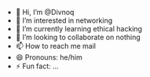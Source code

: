 - 👋 Hi, I’m @Divnoq
- 👀 I’m interested in networking
- 🌱 I’m currently learning ethical hacking
- 💞️ I’m looking to collaborate on nothing
- 📫 How to reach me mail
- 😄 Pronouns: he/him
- ⚡ Fun fact: ...

<!---
Divnoq/Divnoq is a ✨ special ✨ repository because its `README.md` (this file) appears on your GitHub profile.
You can click the Preview link to take a look at your changes.
--->
